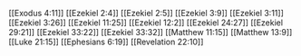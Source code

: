 [[Exodus 4:11]]
[[Ezekiel 2:4]]
[[Ezekiel 2:5]]
[[Ezekiel 3:9]]
[[Ezekiel 3:11]]
[[Ezekiel 3:26]]
[[Ezekiel 11:25]]
[[Ezekiel 12:2]]
[[Ezekiel 24:27]]
[[Ezekiel 29:21]]
[[Ezekiel 33:22]]
[[Ezekiel 33:32]]
[[Matthew 11:15]]
[[Matthew 13:9]]
[[Luke 21:15]]
[[Ephesians 6:19]]
[[Revelation 22:10]]
